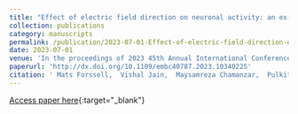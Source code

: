 ```yaml
---
title: "Effect of electric field direction on neuronal activity: an ex-vivo study"
collection: publications
category: manuscripts
permalink: /publication/2023-07-01-Effect-of-electric-field-direction-on-neuronal-activity-an-ex-vivo-study
date: 2023-07-01
venue: 'In the proceedings of 2023 45th Annual International Conference of the IEEE Engineering in Medicine &amp; Biology Society (EMBC)'
paperurl: 'http://dx.doi.org/10.1109/embc40787.2023.10340225'
citation: ' Mats Forssell,  Vishal Jain,  Maysamreza Chamanzar,  Pulkit Grover, &quot;Effect of electric field direction on neuronal activity: an ex-vivo study.&quot; In the proceedings of 2023 45th Annual International Conference of the IEEE Engineering in Medicine &amp;amp; Biology Society (EMBC), 2023.'
---
```

[Access paper here](http://dx.doi.org/10.1109/embc40787.2023.10340225){:target="_blank"}

